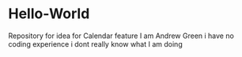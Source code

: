 # Hello-World
Repository for idea for Calendar feature
I am Andrew Green i have no coding experience i dont really know what I am doing 
